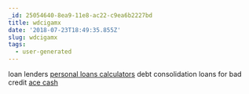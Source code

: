 ```yaml
---
_id: 25054640-8ea9-11e8-ac22-c9ea6b2227bd
title: wdcigamx
date: '2018-07-23T18:49:35.855Z'
slug: wdcigamx
tags:
  - user-generated
---
```

loan lenders <a href="https://cashnow.cars">personal loans calculators</a> debt consolidation loans for bad credit <a href=https://cashnow.cars>ace cash</a>
